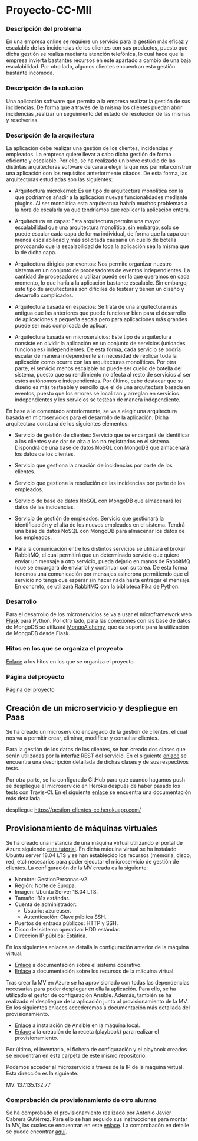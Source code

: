 # Proyecto-CC-MII

### Descripción del problema

En una empresa online se requiere un servicio para la gestión más eficaz y escalable de las incidencias de los clientes con sus productos, puesto que dicha gestión se realiza mediante atención telefónica, lo cual hace que la empresa invierta bastantes recursos en este apartado a cambio de una baja escalabilidad. Por otro lado, algunos clientes encuentran esta gestión bastante incómoda.  

### Descripción de la solución

Una aplicación software que permita a la empresa realizar la gestión de sus incidencias. De forma que a través de la misma los clientes puedan abrir incidencias ,realizar un seguimiento del estado de resolución de las mismas y resolverlas.

### Descripción de la arquitectura

La aplicación debe realizar una gestión de los clientes, incidencias y empleados. La empresa quiere llevar a cabo dicha gestión de forma eficiente y escalable. Por ello, se ha realizado un breve estudio de las distintas arquitecturas software de cara a elegir la que nos permita construir una aplicación con los requisitos anteriormente citados. De esta forma, las arquitecturas estudiadas son las siguientes:

- Arquitectura microkernel: Es un tipo de arquitectura monolítica con la que podríamos añadir a la aplicación nuevas funcionalidades mediante plugins. Al ser monolítica esta arquitectura habría muchos problemas a la hora de escalarla ya que tendríamos que replicar la aplicación entera.   

- Arquitectura en capas: Esta arquitectura permite una mayor escalabilidad que una arquitectura monolítica, sin embargo, solo se puede escalar cada capa de forma individual, de forma que la capa con menos escalabilidad y más solicitada causaría un cuello de botella provocando que la escalabilidad de toda la aplicación sea la misma que la de dicha capa.

- Arquitectura dirigida por eventos: Nos permite organizar nuestro sistema en un conjunto de procesadores de eventos independientes. La cantidad de procesadores a utilizar puede ser la que queramos en cada momento, lo que haría a la aplicación bastante escalable. Sin embargo, este tipo de arquitecturas son difíciles de testear y tienen un diseño y desarrollo complicados.

- Arquitectura basada en espacios: Se trata de una arquitectura más antigua que las anteriores que puede funcionar bien para el desarrollo de aplicaciones a pequeña escala pero para aplicaciones más grandes puede ser más complicada de aplicar.

- Arquitectura basada en microservicios: Este tipo de arquitectura consiste en dividir la aplicación en un conjunto de servicios (unidades funcionales) independientes. De esta forma, cada servicio se podría escalar de manera independiente sin necesidad de replicar toda la aplicación como ocurre con las arquitecturas monolíticas. Por otra parte, el servicio menos escalable no puede ser cuello de botella del sistema, puesto que su rendimiento no afecta al resto de servicios al ser estos autónomos e independientes. Por último, cabe destacar que su diseño es más testeable y sencillo que el de una arquitectura basada en eventos, puesto que los errores se localizan y arreglan en servicios independientes y los servicios se testean de manera independiente.

En base a lo comentado anteriormente, se va a elegir una arquitectura basada en microservicios para el desarrollo de la aplicación. Dicha arquitectura constará de los siguientes elementos:

- Servicio de gestión de clientes: Servicio que se encargará de identificar a los clientes y de dar de alta a los no registrados en el sistema. Dispondrá de una base de datos NoSQL con MongoDB que almacenará los datos de los clientes.

- Servicio que gestiona la creación de incidencias por parte de los clientes.

- Servicio que gestiona la resolución de las incidencias por parte de los empleados.

- Servicio de base de datos NoSQL con MongoDB que almacenará los datos de las incidencias.

- Servicio de gestión de empleados: Servicio que gestionará la identificación y el alta de los nuevos empleados en el sistema. Tendrá una base de datos NoSQL con MongoDB para almacenar los datos de los empleados.

- Para la comunicación entre los distintos servicios se utilizará el broker RabbitMQ, el cual permitirá que un determinado servicio que quiere enviar un mensaje a otro servicio, pueda dejarlo en manos de RabbitMQ (que se encargará de enviarlo) y continuar con su tarea. De esta forma tenemos una comunicación por mensajes asíncrona permitiendo que el servicio no tenga que esperar sin hacer nada hasta entregar el mensaje. En concreto, se utilizará RabbitMQ con la biblioteca Pika de Python.

### Desarrollo

Para el desarrollo de los microservicios se va a usar el microframework web [Flask](http://flask.pocoo.org/) para Python. Por otro lado, para las conexiones con las base de datos de MongoDB se utilizará [MongoAlchemy](https://pythonhosted.org/Flask-MongoAlchemy/), que da soporte para la utilización de MongoDB desde Flask.


### Hitos en los que se organiza el proyecto

[Enlace](https://github.com/mesagon/Proyecto-CC-MII/milestones) a los hitos en los que se organiza el proyecto.

### Página del proyecto
[Página del proyecto](https://mesagon.github.io/Proyecto-CC-MII/)

## Creación de un microservicio y despliegue en Paas

Se ha creado un microservicio encargado de la gestión de clientes, el cual nos va a permitir crear, eliminar, modificar y consultar clientes.

Para la gestión de los  datos de los clientes, se han creado dos clases que serán utilizadas por la interfaz REST del servicio. En el siguiente [enlace](https://github.com/mesagon/Proyecto-CC-MII/blob/master/docs/hito2/estructuraMicroservicio.md#estructura-del-microservicio) se encuentra una descripción detallada de dichas clases y de sus respectivos tests.

Por otra parte, se ha configurado GitHub para que cuando hagamos push se despliegue el microservicio en Heroku después de haber pasado los tests con Travis-CI. En el siguiente [enlace](https://github.com/mesagon/Proyecto-CC-MII/blob/master/docs/hito2/despliegueHeroku.md#despliegue-en-heroku) se encuentra una documentación más detallada.

despliegue https://gestion-clientes-cc.herokuapp.com/

## Provisionamiento de máquinas virtuales

Se ha creado una instancia de una máquina virtual utilizando el portal de Azure siguiendo [este tutorial](https://docs.microsoft.com/es-es/azure/virtual-machines/linux/quick-create-portal?toc=%2Fazure%2Fvirtual-machines%2Flinux%2Ftoc.json). En dicha máquina virtual se ha instalado Ubuntu server 18.04 LTS y se han establecido los recursos (memoria, disco, red, etc) necesarios para poder ejecutar el microservicio de gestión de clientes. La configuración de la MV creada es la siguiente:

- Nombre: GestionPersonas-v2.
- Región: Norte de Europa.
- Imagen: Ubuntu Server 18.04 LTS.
- Tamaño: B1s estándar.
- Cuenta de administrador:
  - Usuario: azureuser.
  - Autenticación: Clave pública SSH.
- Puertos de entrada públicos: HTTP y SSH.
- Disco del sistema operativo: HDD estándar.
- Dirección IP pública: Estática.

En los siguientes enlaces se detalla la configuración anterior de la máquina virtual.

- [Enlace](https://github.com/mesagon/Proyecto-CC-MII/blob/master/docs/hito3/maquinaVirtual.md#sistema-operativo) a documentación sobre el sistema operativo.
- [Enlace](https://github.com/mesagon/Proyecto-CC-MII/blob/master/docs/hito3/maquinaVirtual.md#resto-de-par%C3%A1metros-de-la-mv) a documentación sobre los recursos de la máquina virtual.   

Tras crear la MV en Azure se ha aprovisionado con todas las dependencias necesarias para poder desplegar en ella la aplicación. Para ello, se ha utilizado el gestor de configuración Ansible. Además, también se ha realizado el despliegue de la aplicación junto al provisionamiento de la MV. En los siguientes enlaces accederemos a documentación más detallada del provisionamiento.

- [Enlace](https://github.com/mesagon/Proyecto-CC-MII/blob/master/docs/hito3/provisionamientoAnsible.md#instalaci%C3%B3n-de-ansible) a instalación de Ansible en la máquina local.
- [Enlace](https://github.com/mesagon/Proyecto-CC-MII/blob/master/docs/hito3/provisionamientoAnsible.md#playbook) a la creación de la receta (playbook) para realizar el provisionamiento.

Por último, el inventario, el fichero de configuración y el playbook creados se encuentran en esta [carpeta](https://github.com/mesagon/Proyecto-CC-MII/tree/master/provision/ansible) de este mismo repositorio.

Podemos acceder al microservicio a través de la IP de la máquina virtual. Esta dirección es la siguiente.

MV: 137.135.132.77

### Comprobación de provisionamiento de otro alumno

Se ha comprobado el provisionamiento realizado por Antonio Javier Cabrera Gutiérrez. Para ello se han seguido sus instrucciones para montar la MV, las cuales se encuentran en este [enlace](). La comprobacón en detalle se puede encontrar [aquí]().
